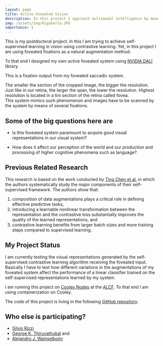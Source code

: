 ```yaml
---
layout: page
title: Active Foveated Vision
description: In this project I approach multimodal intelligence by means of active foveated vision
img: /assets/img/Rigoberta.JPG
importance: 1
---
```



This is my postdoctoral project. In this I am trying to achieve self-supervised learning in vision using contrastive learning.
Yet, in this project I am using foveated fixations as a natural augmentation method.

To that end I designed my own active foveated system using [NVIDIA DALI](https://github.com/NVIDIA/DALI) library.

This is a fixation output from my foveated saccadic system.


<div class="row">
    <div class="col-sm mt-3 mt-md-0">
        <img class="img-fluid rounded z-depth-1" src="{{ '/assets/img/Ele_1.png' | relative_url }}" alt="" title="example image"/>
    </div>
    <div class="col-sm mt-3 mt-md-0">
        <img class="img-fluid rounded z-depth-1" src="{{ '/assets/img/Ele_2.png' | relative_url }}" alt="" title="example image"/>
    </div>
    <div class="col-sm mt-3 mt-md-0">
        <img class="img-fluid rounded z-depth-1" src="{{ '/assets/img/Ele_3.png' | relative_url }}" alt="" title="example image"/>
    </div>
</div>
<div class="caption">
    The smaller the section of the cropped image, the bigger the resolution. Just like in our retina, the larger the span, the lower the resolution. Highest resolution is located in a tini section of the retina called fovea.
</div>




<div class="row">
    <div class="col-sm mt-3 mt-md-0">
        <img class="img-fluid rounded z-depth-1" src="{{ '/assets/img/Ele_4.png' | relative_url }}" alt="" title="example image"/>
    </div>
    <div class="col-sm mt-3 mt-md-0">
        <img class="img-fluid rounded z-depth-1" src="{{ '/assets/img/Ele_5.png' | relative_url }}" alt="" title="example image"/>
    </div>
</div>
<div class="caption">
    This system mimics such phenomenon and images have to be scanned by the system by means of several fixations.
</div>

## Some of the big questions here are

* Is this foveated system paramount to acquire good visual representations in our visual system?

* How does it affect our perception of the world and our production and processing of higher cognitive phenomena such as language?

## Previous Related Research

This research is based on the work conducted by [Ting Chen et al.](https://arxiv.org/abs/2002.05709) in which the authors systematically study the major components of their self-supervised framework. The authors show that:
1. composition of data augmentations plays a critical role in defining effective predictive tasks,
2. introducing a learnable nonlinear transformation between the representation and the contrastive loss substantially improves the quality of the learned representations, and
3. contrastive learning benefits from larger batch sizes and more training steps compared to supervised learning.


## My Project Status

I am currently testing the visual representations generated by the self-supervised contrastive learning algorithm receiving the foveated input.
Basically I have to test how different variations in the augmentations of my foveated system affect the performance of a linear classifier trained on the self-supervised representations learned by my system.

I am running this project on [Cooley Nodes](https://www.alcf.anl.gov/support-center/cooley/cooley-system-overview) at the [ALCF](https://www.alcf.anl.gov/). To that end I am using containerization on Cooley.

The code of this project is living in the following [GitHub repository](https://github.com/dariodematties/Multimodal-Active-AI).

## Who else is participating?

* [Silvio Rizzi](https://www.alcf.anl.gov/about/people/silvio-rizzi)
* [George K. Thiruvathukal](https://www.luc.edu/cs/people/ftfaculty/gkt.shtml) and
* [Alejandro J. Wainselboim](https://www.conicet.gov.ar/new_scp/detalle.php?id=29768&datos_academicos=yes&keywords=)










